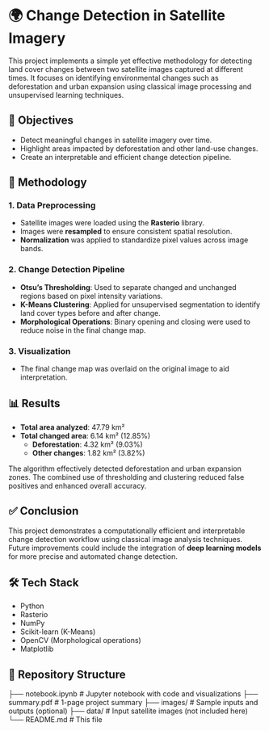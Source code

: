 # 🌍 Change Detection in Satellite Imagery

This project implements a simple yet effective methodology for detecting land cover changes between two satellite images captured at different times. It focuses on identifying environmental changes such as deforestation and urban expansion using classical image processing and unsupervised learning techniques.

## 📌 Objectives

- Detect meaningful changes in satellite imagery over time.
- Highlight areas impacted by deforestation and other land-use changes.
- Create an interpretable and efficient change detection pipeline.

## 🧪 Methodology

### 1. Data Preprocessing
- Satellite images were loaded using the **Rasterio** library.
- Images were **resampled** to ensure consistent spatial resolution.
- **Normalization** was applied to standardize pixel values across image bands.

### 2. Change Detection Pipeline
- **Otsu’s Thresholding**: Used to separate changed and unchanged regions based on pixel intensity variations.
- **K-Means Clustering**: Applied for unsupervised segmentation to identify land cover types before and after change.
- **Morphological Operations**: Binary opening and closing were used to reduce noise in the final change map.

### 3. Visualization
- The final change map was overlaid on the original image to aid interpretation.

## 📊 Results

- **Total area analyzed**: 47.79 km²  
- **Total changed area**: 6.14 km² (12.85%)  
  - **Deforestation**: 4.32 km² (9.03%)  
  - **Other changes**: 1.82 km² (3.82%)  

The algorithm effectively detected deforestation and urban expansion zones. The combined use of thresholding and clustering reduced false positives and enhanced overall accuracy.

## ✅ Conclusion

This project demonstrates a computationally efficient and interpretable change detection workflow using classical image analysis techniques. Future improvements could include the integration of **deep learning models** for more precise and automated change detection.

## 🛠 Tech Stack

- Python
- Rasterio
- NumPy
- Scikit-learn (K-Means)
- OpenCV (Morphological operations)
- Matplotlib

## 📁 Repository Structure

├── notebook.ipynb # Jupyter notebook with code and visualizations
├── summary.pdf # 1-page project summary
├── images/ # Sample inputs and outputs (optional)
├── data/ # Input satellite images (not included here)
└── README.md # This file
